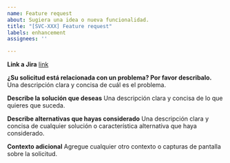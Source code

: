 ```yaml
---
name: Feature request
about: Sugiera una idea o nueva funcionalidad.
title: "[SVC-XXX] Feature request"
labels: enhancement
assignees: ''

---
```


**Link a Jira**
[link](https://xubiosoftware.atlassian.net/browse/SVC-XXX)

**¿Su solicitud está relacionada con un problema? Por favor describalo.**
Una descripción clara y concisa de cuál es el problema.

**Describe la solución que deseas**
Una descripción clara y concisa de lo que quieres que suceda.

**Describe alternativas que hayas considerado**
Una descripción clara y concisa de cualquier solución o característica alternativa que haya considerado.

**Contexto adicional**
Agregue cualquier otro contexto o capturas de pantalla sobre la solicitud.
